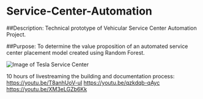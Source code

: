 # Service-Center-Automation

##Description:
Technical prototype of Vehicular Service Center Automation Project.

##Purpose:
To determine the value proposition of an automated service center placement model created using Random Forest.

![Image of Tesla Service Center](https://thenextavenue.com/wp-content/uploads/2020/07/716-5.png)

10 hours of livestreaming the building and documentation process:
https://youtu.be/T8anhUoV-uI
https://youtu.be/qzkdqb-qAyc
https://youtu.be/XM3eLGZb6Kk
